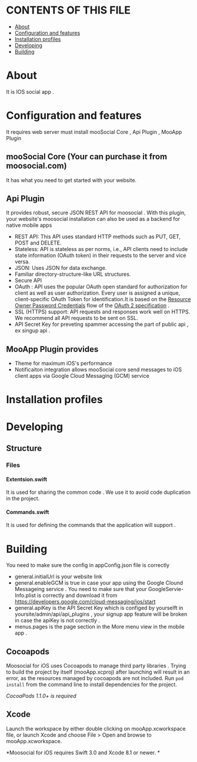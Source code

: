 # CONTENTS OF THIS FILE
* [About](#about) 
* [Configuration and features](#configuration-and-features)
* [Installation profiles](#installation-profiles)
* [Developing](#developing) 
* [Building](#building) 

# About

It is IOS social app .

# Configuration and features

 It requires web server must install mooSocial Core , Api Plugin , MooApp Plugin

## mooSocial Core (Your can purchase it from moosocial.com)

  It  has what you need to get started with your website.

## Api Plugin  

  It provides robust, secure JSON REST API for moosocial . With this plugin, your website's moosocial installation can also be used as a backend for native mobile apps
  * REST API: This API uses standard HTTP methods such as PUT, GET, POST and DELETE.
  * Stateless: API is stateless as per norms, i.e., API clients need to include state information (OAuth token) in their requests to the server and vice versa.
  * JSON: Uses JSON for data exchange.
  * Familiar directory-structure-like URL structures.
  * Secure API 
   * OAuth : API uses the popular OAuth open standard for authorization for client as well as user authorization. Every user is assigned a unique, client-specific OAuth Token for identification.It is based on the [Resource Owner Password Credentials](http://tools.ietf.org/html/rfc6749#section-10.7)   flow of the   [OAuth 2 specification](http://tools.ietf.org/html/rfc6749#section-4.3) .
   * SSL (HTTPS) support: API requests and responses work well on HTTPS. We recommend all API requests to be sent on SSL.
   * API Secret Key for preveting spammer accessing the part of public api , ex singup api .

##  MooApp Plugin provides 
  * Theme for maximum iOS's performance 
  * Notificaiton integration allows mooSocial core send messages to iOS client apps  via Google Cloud Messaging (GCM) service


# Installation profiles


# Developing
## Structure
### Files 
#### Extentsion.swift 
It is used for sharing the common code . We use it to avoid code duplication in the project.
#### Commands.swift 
It is used for defining the commands that the application will support .

# Building
 You need to make sure the  config in appConfig.json file is correctly
* general.initialUrl  is your website link  
* general.enableGCM  is true in case your app using the Google Clound Messageing service . You need to make sure that your GoogleServie-Info.plist is correctly and download it from https://developers.google.com/cloud-messaging/ios/start
* general.apiKey is the API Secret Key which is configed by yourselft in yoursite/admin/api/api_plugins , your signup app feature will be broken in case the apiKey is not correctly . 
* menus.pages  is the page section in the More menu view in the mobile app .

## Cocoapods

Moosocial for iOS uses Cocoapods to manage third party libraries . Trying to build the project by itself (mooApp.xcproj) after launching will result in an error, as the resources managed by cocoapods are not included.
Run `pod install` from the command line to install dependencies for the project.

*CocoaPods 1.1.0+ is required*

## Xcode

Launch the workspace by either double clicking on mooApp.xcworkspace file, or launch Xcode and choose File > Open and browse to mooApp.xcworkspace.

*Moosocial for iOS requires Swift 3.0 and Xcode 8.1 or newer. *
